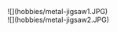 <div class="container-fluid">
    <div class="row-fluid">
      <div class="span6">
        ![](hobbies/metal-jigsaw1.JPG)
      </div>
      <div class="span6">
        ![](hobbies/metal-jigsaw2.JPG)
      </div>
    </div>
</div>

